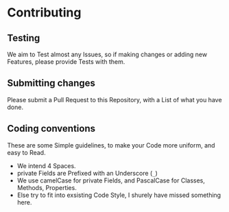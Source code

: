 # Contributing

## Testing
We aim to Test almost any Issues, so if making changes or adding new Features, please provide Tests with them.

## Submitting changes
Please submit a Pull Request to this Repository, with a List of what you have done.

## Coding conventions
These are some Simple guidelines, to make your Code more uniform, and easy to Read.

- We intend 4 Spaces. 
- private Fields are Prefixed with an Underscore (`_`)
- We use camelCase for private Fields, and PascalCase for Classes, Methods, Properties.
- Else try to fit into exsisting Code Style, I shurely have missed something here.
<!--stackedit_data:
eyJoaXN0b3J5IjpbNjEwMjAyMjQ1XX0=
-->